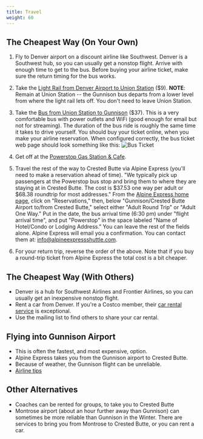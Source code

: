 ```yaml
---
title: Travel
weight: 60
---
```


## The Cheapest Way (On Your Own)

1.  Fly to Denver airport on a discount airline like Southwest. Denver is a
    Southwest hub, so you can usually get a nonstop flight. Arrive with enough
    time to get to the bus. Before buying your airline ticket, make sure the
    return timing for the bus works.

1.  Take the [Light Rail from Denver Airport to Union
    Station](https://www.denver.org/about-denver/transportation/airport-rail/)
    ($9). **NOTE**: Remain at Union Station -- the Gunnison bus departs from a lower
    level from where the light rail lets off. You don't need to leave Union
    Station.

1.  Take the [Bus from Union Station to Gunnison](
    https://webstore.trailways.com/buy-bus-tickets/denver-co-to-gunnison-co)
    ($37). This is a very comfortable bus with power outlets and WiFi (good
    enough for email but not for streaming). The duration of the bus ride is
    roughly the same time it takes to drive yourself. You should buy your ticket
    online, when you make your airline reservation. When configured correctly,
    the bus ticket web page should look something like this: ![Bus
    Ticket](/images/BusReservation.png)

1.  Get off at the [Powerstop Gas Station & Cafe](http://www.the-powerstop.com/).

1.  Travel the rest of the way to Crested Butte via Alpine Express (you'll need to
    make a reservation ahead of time). "We typically pick up passengers at the
    Powerstop bus stop and bring them to where they are staying at in Crested
    Butte. The cost is $37.53 one way per adult or $68.38 roundtrip for most
    addresses." From the [Alpine Express home
    page](http://alpineexpressshuttle.com), click on "Reservations," then, below
    "Gunnison/Crested Butte Airport to/from Crested Butte," select either "Adult
    Round Trip" or "Adult One Way." Put in the date, the bus arrival time (6:30 pm) under
    "flight arrival time", and put "Powerstop" in the space labeled "Name of
    Hotel/Condo or Lodging Address." You can leave the rest of the fields alone.
    Alpine Express will email you a confirmation. You can
    contact them at: <info@alpineexpressshuttle.com>.

1.  For your return trip, reverse the order of the above. Note that if you buy a
    round-trip ticket from Alpine Express the total cost is a bit cheaper.


## The Cheapest Way (With Others)
-   Denver is a hub for Southwest Airlines and Frontier Airlines, so you can usually
    get an inexpensive nonstop flight.
-   Rent a car from Denver. If you're a Costco member, their
    [car rental service](https://www.costcotravel.com/Rental-Cars) is exceptional.
-   Use the mailing list to find others to share your car rental.


## Flying into Gunnison Airport
-   This is often the fastest, and most expensive, option.
-   Alpine Express takes you from the Gunnison airport to Crested Butte.
-   Because of weather, the Gunnison flight can be unreliable.
-   [Airline tips](https://sites.google.com/site/javaposseroundup/airline-tips)


## Other Alternatives
-   Coaches can be rented for groups, to take you to Crested Butte
-   Montrose airport (about an hour further away than Gunnison) can sometimes be more
    reliable than Gunnison in the Winter. There are services to bring you from Montrose
    to Crested Butte, or you can rent a car.
